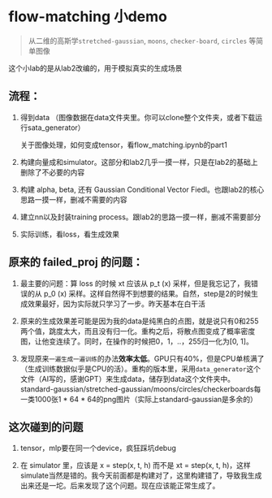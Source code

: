 # flow-matching 小demo

> 从二维的高斯学`stretched-gaussian`, `moons`, `checker-board`, `circles` 等简单图像

这个小lab的是从lab2改编的，用于模拟真实的生成场景

## 流程：

1. 得到data （图像数据在data文件夹里。你可以clone整个文件夹，或者下载运行sata_generator）

    关于图像处理，如何变成tensor，看flow_matching.ipynb的part1

2. 构建向量成和simulator。这部分和lab2几乎一摸一样，只是在lab2的基础上删除了不必要的内容

3. 构建 alpha, beta, 还有 Gaussian Conditional Vector Fiedl。也跟lab2的核心思路一摸一样，删减不需要的内容

4. 建立nn以及封装training process。跟lab2的思路一摸一样，删减不需要部分

5. 实际训练，看loss，看生成效果

## 原来的 failed_proj 的问题：

1. 最主要的问题：算 loss 的时候 xt 应该从 p_t (x) 采样，但是我忘记了，我错误的从 p_0 (x) 采样。这样自然得不到想要的结果。自然，step是2的时候生成效果最好，因为实际就只学习了一步。昨天基本在白干活

2. 原来的生成效果差可能是因为我的data是纯黑白的点图，就是说只有0和255两个值，跳度太大，而且没有归一化。重构之后，将散点图变成了概率密度图，让他变连续了。同时，在操作的时候把0，1，..，255归一化为[0, 1]。

3. 发现原来`一遍生成一遍训练`的办法**效率太低**。GPU只有40%，但是CPU单核满了（生成训练数据似乎是CPU的活）。重构的版本里，采用`data_generator`这个文件（AI写的，感谢GPT）来生成data，储存到data这个文件夹中。standard-gaussian/stretched-gaussian/moons/circles/checkerboards每一类1000张1 * 64 * 64的png图片（实际上standard-gaussian是多余的）

## 这次碰到的问题

1. tensor，mlp要在同一个device，疯狂踩坑debug

2. 在 simulator 里，应该是 x = step(x, t, h) 而不是 xt = step(x, t, h)，这样simulate当然是错的。我今天前面都是构建对了，这里构建错了，导致我生成出来还是一坨。后来发现了这个问题。现在应该能正常生成了。